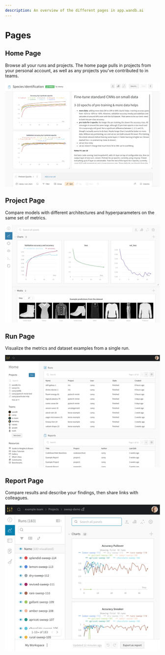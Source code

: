 ```yaml
---
description: An overview of the different pages in app.wandb.ai
---
```


# Pages

## Home Page

Browse all your runs and projects. The home page pulls in projects from your personal account, as well as any projects you've contributed to in teams. 

![](../../.gitbook/assets/image%20%2853%29.png)

## Project Page

Compare models with different architectures and hyperparameters on the same set of metrics.

![](../../.gitbook/assets/image%20%2838%29.png)

## Run Page

Visualize the metrics and dataset examples from a single run.

![](../../.gitbook/assets/image%20%2823%29.png)

## Report Page

Compare results and describe your findings, then share links with colleagues.

![](../../.gitbook/assets/image%20%2841%29.png)

